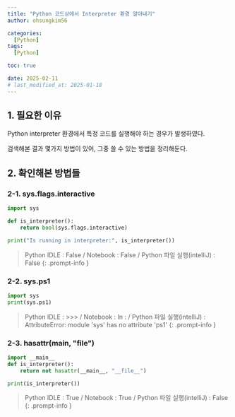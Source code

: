 ```yaml
---
title: "Python 코드상에서 Interpreter 환경 알아내기"
author: ohsungkim56

categories:
  [Python]
tags:
  [Python]

toc: true

date: 2025-02-11
# last_modified_at: 2025-01-18
---
```


## 1. 필요한 이유

Python interpreter 환경에서 특정 코드를 실행해야 하는 경우가 발생하였다.

검색해본 결과 몇가지 방법이 있어, 그중 쓸 수 있는 방법을 정리해둔다.

## 2. 확인해본 방법들

### 2-1. sys.flags.interactive

```python
import sys

def is_interpreter():
    return bool(sys.flags.interactive)

print("Is running in interpreter:", is_interpreter())
```
> Python IDLE : False / Notebook : False / Python 파일 실행(intelliJ) : False
{: .prompt-info }

### 2-2. sys.ps1

```python
import sys
print(sys.ps1)
```
> Python IDLE : >>> / Notebook : In :  / Python 파일 실행(intelliJ) : AttributeError: module 'sys' has no attribute 'ps1'
{: .prompt-info }

### 2-3. hasattr(__main__, "__file__")

```python
import __main__
def is_interpreter():
    return not hasattr(__main__, "__file__")

print(is_interpreter())
```

> Python IDLE : True / Notebook : True  / Python 파일 실행(intelliJ) : False
{: .prompt-info }
